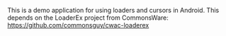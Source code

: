 This is a demo application for using loaders and cursors in Android. This depends on
the LoaderEx project from CommonsWare: https://github.com/commonsguy/cwac-loaderex